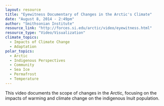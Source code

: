 ```yaml
---
layout: resource
title: "Eyewitness Documentary of Changes in the Arctic's Climate"
date: "August 8, 2014 - 2:49pm"
author: "Smithsonian Institute"
resource_link: "http://forces.si.edu/arctic/video/eyewitness.html"
resource_type: "Video/Visualization"
climate_topics:
  - Impacts of Climate Change
  - Adaptation
polar_topics:
  - Arctic
  - Indigenous Perspectives
  - Community
  - Sea Ice
  - Permafrost
  - Temperature
---
```


This video documents the scope of changes in the Arctic, focusing on the impacts of warming and climate change on the indigenous Inuit population.